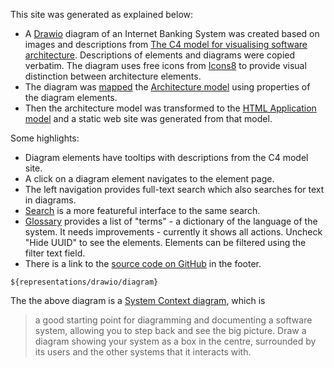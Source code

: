 This site was generated as explained below:

* A [Drawio](https://www.drawio.com/) diagram of an Internet Banking System was created based on images and descriptions from [The C4 model for visualising software architecture](https://c4model.com/). Descriptions of elements and diagrams were copied verbatim. The diagram uses free icons from [Icons8](https://icons8.com/) to provide visual distinction between architecture elements. 
* The diagram was [mapped](https://github.com/Nasdanika-Models/family#mapping) the [Architecture model](https://architecture.models.nasdanika.org/) using properties of the diagram elements.
* Then the architecture model was transformed to the [HTML Application model](https://html-app.models.nasdanika.org/index.html) and a static web site was generated from that model.

Some highlights:

* Diagram elements have tooltips with descriptions from the C4 model site.
* A click on a diagram element navigates to the element page.
* The left navigation provides full-text search which also searches for text in diagrams.
* [Search](search.html) is a more featureful interface to the same search. 
* [Glossary](glossary.html) provides a list of "terms" - a dictionary of the language of the system. It needs improvements - currently it shows all actions. Uncheck "Hide UUID" to see the elements. Elements can be filtered using the filter text field.
* There is a link to the [source code on GitHub](https://github.com/Nasdanika-Models/architecture/tree/main/demos/internet-banking-system) in the footer.

```drawio
${representations/drawio/diagram}
```

The the above diagram is a [System Context diagram](https://c4model.com/#SystemContextDiagram), which is

> a good starting point for diagramming and 
> documenting a software system, allowing you to step back 
> and see the big picture. Draw a diagram showing your system as a box
>  in the centre, surrounded by its users and the other systems that it
> interacts with.


